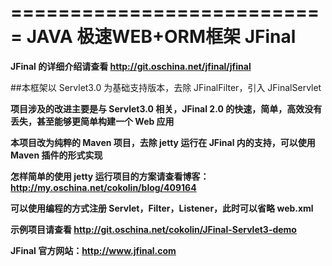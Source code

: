 ===========================
JAVA 极速WEB+ORM框架 JFinal
===========================
**JFinal 的详细介绍请查看 http://git.oschina.net/jfinal/jfinal**

##本框架以 Servlet3.0 为基础支持版本，去除 JFinalFilter，引入 JFinalServlet

**项目涉及的改进主要是与 Servlet3.0 相关，JFinal 2.0 的快速，简单，高效没有丢失，甚至能够更简单构建一个 Web 应用**

**本项目改为纯粹的 Maven 项目，去除 jetty 运行在 JFinal 内的支持，可以使用 Maven 插件的形式实现**

**怎样简单的使用 jetty 运行项目的方案请查看博客：http://my.oschina.net/cokolin/blog/409164**

**可以使用编程的方式注册 Servlet，Filter，Listener，此时可以省略 web.xml**

**示例项目请查看 http://git.oschina.net/cokolin/JFinal-Servlet3-demo**

**JFinal 官方网站：http://www.jfinal.com**
